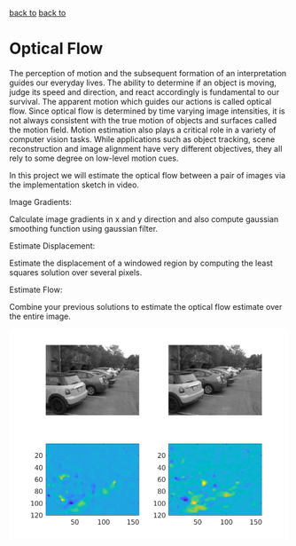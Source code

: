 [back to]()
[back to]()

# Optical Flow

The perception of motion and the subsequent formation of an interpretation guides our everyday lives. The ability to determine if an object is moving, judge its speed and direction, and react accordingly is fundamental to our survival. The apparent motion which guides our actions is called optical flow. Since optical flow is determined by time varying image intensities, it is not always consistent with the true motion of objects and surfaces called the motion field. Motion estimation also plays a critical role in a variety of computer vision tasks. While applications such as object tracking, scene reconstruction and image alignment have very different objectives, they all rely to some degree on low-level motion cues.

In this project we will estimate the optical flow between a pair of images via the implementation sketch in video.

Image Gradients:

Calculate image gradients in x and y direction and also compute gaussian smoothing function using gaussian filter.

Estimate Displacement:

Estimate the displacement of a windowed region by computing the least squares solution over several pixels.

Estimate Flow:

Combine your previous solutions to estimate the optical flow estimate over the entire image.

![alt text](https://github.com/sandeepgogadi/Computer-Vision-Matlab/blob/master/Optical%20Flow/output.png "Output image")
